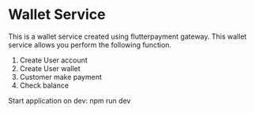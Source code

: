 # Wallet Service
This is a wallet service created using flutterpayment gateway.
This wallet service allows you perform the following function.
1. Create User account
2. Create User wallet
3. Customer make payment
4. Check balance

Start application on dev: npm run dev
